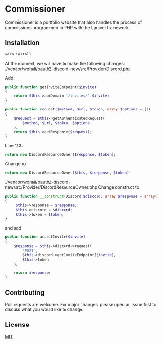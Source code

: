 # Commissioner

Commissioner is a portfolio website that also handles the process of commissions programmed in PHP with the Laravel framework.

## Installation


```bash
yarn install
```

At the moment, we will have to make the following changes:
./vendor/wohali/oauth2-discord-new/src/Provider/Discord.php

Add:
```php
public function getInviteEndpoint($invite)
{
    return $this->apiDomain.'/invites/'.$invite;
}

public function request($method, $url, $token, array $options = [])
{
    $request = $this->getAuthenticatedRequest(
        $method, $url, $token, $options
    );
    return $this->getResponse($request);
}
```

Line 123:
```php
return new DiscordResourceOwner($response, $token);
```
Change to
```php
return new DiscordResourceOwner($this, $response, $token);
```

./vendor/wohali/oauth2-discord-new/src/Provider/DiscordResourceOwner.php
Change construct to
```php
public function __construct(Discord $discord, array $response = array(), AccessToken $token)
{
     $this->response = $response;
     $this->discord = $discord;
     $this->token = $token;
}
```

and add
```php
public function acceptInvite($invite)
{
    $response = $this->discord->request(
        'POST',
        $this->discord->getInviteEndpoint($invite),
        $this->token
    );

    return $response;
}
```


## Contributing
Pull requests are welcome. For major changes, please open an issue first to discuss what you would like to change.

## License
[MIT](https://choosealicense.com/licenses/mit/)
